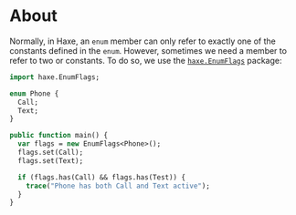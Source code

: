 # About

Normally, in Haxe, an `enum` member can only refer to exactly one of the constants defined in the `enum`. However, sometimes we need a member to refer to two or constants. To do so, we use the [`haxe.EnumFlags`][enumflags] package:

```haxe
import haxe.EnumFlags;

enum Phone {
  Call;
  Text;
}

public function main() {
  var flags = new EnumFlags<Phone>();
  flags.set(Call);
  flags.set(Text);

  if (flags.has(Call) && flags.has(Test)) {
    trace("Phone has both Call and Text active");
  }
}
```

[enumflags]: https://api.haxe.org/haxe/EnumFlags.html
